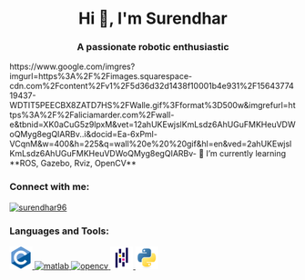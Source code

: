 <h1 align="center">Hi 👋, I'm Surendhar</h1>
<h3 align="center">A passionate robotic enthusiastic</h3>
https://www.google.com/imgres?imgurl=https%3A%2F%2Fimages.squarespace-cdn.com%2Fcontent%2Fv1%2F5d36d32d1438f10001b4e931%2F1564377419437-WDTIT5PEECBX8ZATD7HS%2FWalle.gif%3Fformat%3D500w&imgrefurl=https%3A%2F%2Faliciamarder.com%2Fwall-e&tbnid=XK0aCuG5z9lpxM&vet=12ahUKEwjslKmLsdz6AhUGuFMKHeuVDWoQMyg8egQIARBv..i&docid=Ea-6xPml-VCqnM&w=400&h=225&q=wall%20e%20%20gif&hl=en&ved=2ahUKEwjslKmLsdz6AhUGuFMKHeuVDWoQMyg8egQIARBv- 🌱 I’m currently learning **ROS, Gazebo, Rviz, OpenCV**

<h3 align="left">Connect with me:</h3>
<p align="left">
<a href="https://linkedin.com/in/surendhar96" target="blank"><img align="center" src="https://raw.githubusercontent.com/rahuldkjain/github-profile-readme-generator/master/src/images/icons/Social/linked-in-alt.svg" alt="surendhar96" height="30" width="40" /></a>
</p>

<h3 align="left">Languages and Tools:</h3>
<p align="left"> <a href="https://www.cprogramming.com/" target="_blank" rel="noreferrer"> <img src="https://raw.githubusercontent.com/devicons/devicon/master/icons/c/c-original.svg" alt="c" width="40" height="40"/> </a> <a href="https://www.mathworks.com/" target="_blank" rel="noreferrer"> <img src="https://upload.wikimedia.org/wikipedia/commons/2/21/Matlab_Logo.png" alt="matlab" width="40" height="40"/> </a> <a href="https://opencv.org/" target="_blank" rel="noreferrer"> <img src="https://www.vectorlogo.zone/logos/opencv/opencv-icon.svg" alt="opencv" width="40" height="40"/> </a> <a href="https://pandas.pydata.org/" target="_blank" rel="noreferrer"> <img src="https://raw.githubusercontent.com/devicons/devicon/2ae2a900d2f041da66e950e4d48052658d850630/icons/pandas/pandas-original.svg" alt="pandas" width="40" height="40"/> </a> <a href="https://www.python.org" target="_blank" rel="noreferrer"> <img src="https://raw.githubusercontent.com/devicons/devicon/master/icons/python/python-original.svg" alt="python" width="40" height="40"/> </a> </p>
